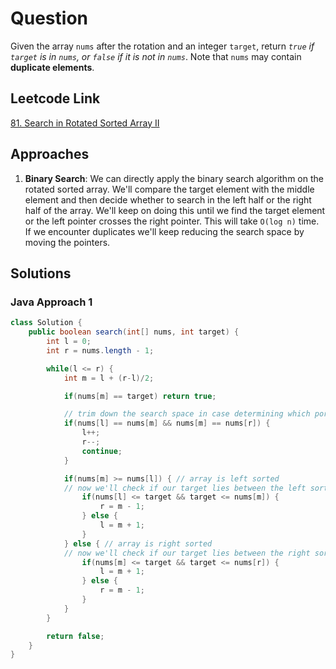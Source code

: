# Question

Given the array `nums` after the rotation and an integer `target`, return _`true` if `target` is in `nums`, or `false` if it is not in `nums`_. Note that `nums` may contain **duplicate elements**.

## Leetcode Link

[81. Search in Rotated Sorted Array II](https://leetcode.com/problems/search-in-rotated-sorted-array-ii/)

## Approaches

1. **Binary Search**: We can directly apply the binary search algorithm on the rotated sorted array. We'll compare the target element with the middle element and then decide whether to search in the left half or the right half of the array. We'll keep on doing this until we find the target element or the left pointer crosses the right pointer. This will take `O(log n)` time. If we encounter duplicates we'll keep reducing the search space by moving the pointers.

## Solutions

### Java Approach 1

```java
class Solution {
    public boolean search(int[] nums, int target) {
        int l = 0;
        int r = nums.length - 1;

        while(l <= r) {
            int m = l + (r-l)/2;

            if(nums[m] == target) return true;

            // trim down the search space in case determining which portion of array is sorted isn't possible due to duplicates
            if(nums[l] == nums[m] && nums[m] == nums[r]) {
                l++;
                r--;
                continue;
            }

            if(nums[m] >= nums[l]) { // array is left sorted
            // now we'll check if our target lies between the left sorted portion or not
                if(nums[l] <= target && target <= nums[m]) {
                    r = m - 1;
                } else {
                    l = m + 1;
                }
            } else { // array is right sorted
            // now we'll check if our target lies between the right sorted portion or not
                if(nums[m] <= target && target <= nums[r]) {
                    l = m + 1;
                } else {
                    r = m - 1;
                }
            }
        }

        return false;
    }
}
```
